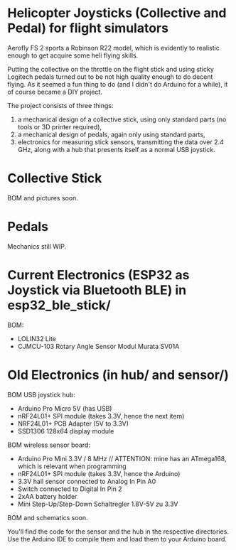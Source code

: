 # Helicopter Joysticks (Collective and Pedal) for flight simulators

Aerofly FS 2 sports a Robinson R22 model, which is evidently to realistic enough to get acquire some heli flying skills. 

Putting the collective on the throttle on the flight stick and using sticky Logitech pedals turned out to be not high quality enough to do decent flying. As it seemed a fun thing to do (and I didn't do Arduino for a while), it of course became a DIY project.

The project consists of three things:
1. a mechanical design of a collective stick, using only standard parts (no tools or 3D printer required),
2. a mechanical design of pedals, again only using standard parts,
3. electronics for measuring stick sensors, transmitting the data over 2.4 GHz, along with a hub that presents itself as a normal USB joystick.

# Collective Stick

BOM and pictures soon.

# Pedals 

Mechanics still WIP.

# Current Electronics (ESP32 as Joystick via Bluetooth BLE) in esp32_ble_stick/

BOM:
* LOLIN32 Lite
* CJMCU-103 Rotary Angle Sensor Modul Murata SV01A

# Old Electronics (in hub/ and sensor/)

BOM USB joystick hub:
* Arduino Pro Micro 5V (has USB)
* nRF24L01+ SPI module (takes 3.3V, hence the next item)
* NRF24L01+ PCB Adapter (5V to 3.3V)
* SSD1306 128x64 display module

BOM wireless sensor board:
* Arduino Pro Mini 3.3V / 8 MHz  // ATTENTION: mine has an ATmega168, which is relevant when programming
* nRF24L01+ SPI module (takes 3.3V, hence the Arduino)
* 3.3V hall sensor connected to Analog In Pin A0
* Switch connected to Digital In Pin 2
* 2xAA battery holder
* Mini Step-Up/Step-Down Schaltregler 1.8V-5V zu 3.3V

BOM and schematics soon.

You'll find the code for the sensor and the hub in the respective directories. Use the Arduino IDE to compile them and load them to your Arduino board.
